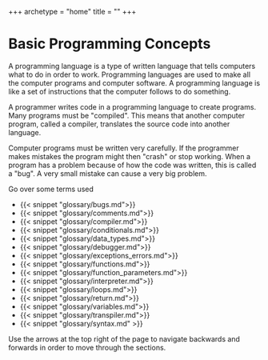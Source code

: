 +++
archetype = "home"
title = ""
+++

# Basic Programming Concepts
A programming language is a type of written language that tells computers what to do in order to work. Programming languages are used to make all the computer programs and computer software. A programming language is like a set of instructions that the computer follows to do something.

A programmer writes code in a programming language to create programs. Many programs must be  "compiled". This means that another computer program, called a compiler, translates the source code into another language.

Computer programs must be written very carefully. If the programmer makes mistakes the program might then "crash" or stop working. When a program has a problem because of how the code was written, this is called a "bug". A very small mistake can cause a very big problem. 

Go over some terms used
  - {{< snippet "glossary/bugs.md">}}
  - {{< snippet "glossary/comments.md">}}
  - {{< snippet "glossary/compiler.md">}}
  - {{< snippet "glossary/conditionals.md">}}
  - {{< snippet "glossary/data_types.md">}}
  - {{< snippet "glossary/debugger.md">}}
  - {{< snippet "glossary/exceptions_errors.md">}}
  - {{< snippet "glossary/functions.md">}}
  - {{< snippet "glossary/function_parameters.md">}}
  - {{< snippet "glossary/interpreter.md">}}
  - {{< snippet "glossary/loops.md">}}
  - {{< snippet "glossary/return.md">}}
  - {{< snippet "glossary/variables.md">}}
  - {{< snippet "glossary/transpiler.md">}}
  - {{< snippet "glossary/syntax.md" >}}
 
Use the arrows at the top right of the page to navigate backwards and forwards in order to move through the sections.
